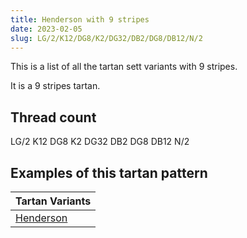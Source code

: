 ```yaml
---
title: Henderson with 9 stripes
date: 2023-02-05
slug: LG/2/K12/DG8/K2/DG32/DB2/DG8/DB12/N/2
---
```

This is a list of all the tartan sett variants with 9 stripes.

It is a 9 stripes tartan.


## Thread count
LG/2 K12 DG8 K2 DG32 DB2 DG8 DB12 N/2

## Examples of this tartan pattern

| Tartan Variants |
|---------------|
| [Henderson](/variants/lg/2/k12/dg8/k2/dg32/db2/dg8/db12/n/2-db000052-dg11450d-k000000-lgaaaa00-naaaaaa)||
